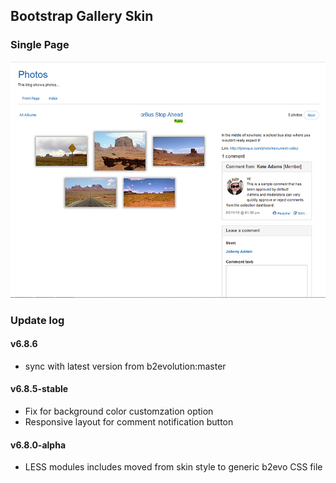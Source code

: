 ## Bootstrap Gallery Skin

### Single Page

![disp=single](skinshot.jpg)

### Update log

#### v6.8.6
- sync with latest version from b2evolution:master

#### v6.8.5-stable
- Fix for background color customzation option
- Responsive layout for comment notification button

#### v6.8.0-alpha
- LESS modules includes moved from skin style to generic b2evo CSS file